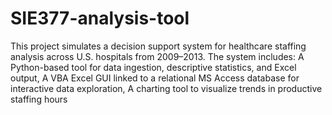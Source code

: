 # SIE377-analysis-tool
This project simulates a decision support system for healthcare staffing analysis across U.S. hospitals from 2009–2013. The system includes:
A Python-based tool for data ingestion, descriptive statistics, and Excel output,
A VBA Excel GUI linked to a relational MS Access database for interactive data exploration,
A charting tool to visualize trends in productive staffing hours
